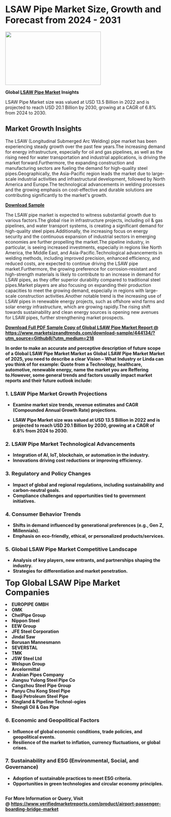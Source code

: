 <H1>LSAW Pipe Market Size, Growth and Forecast from 2024 - 2031</H1><img class="aligncenter size-medium wp-image-584254" src="https://thirdeyenews.in/wp-content/uploads/2024/09/Global-Market-Research-300x168.jpeg" alt="" width="300" height="168" /><p><strong>Global&nbsp;<a href="https://www.marketsizeandtrends.com/download-sample/444134/?utm_source=Github8j?utm_medium=218">LSAW Pipe Market</a> Insights</strong></p><p>LSAW Pipe Market size was valued at USD 13.5 Billion in 2022 and is projected to reach USD 20.1 Billion by 2030, growing at a CAGR of 6.8% from 2024 to 2030.</p><p><h2>Market Growth Insights</h2> <p>The LSAW (Longitudinal Submerged Arc Welding) pipe market has been experiencing steady growth over the past few years.The increasing demand for energy infrastructure, especially for oil and gas pipelines, as well as the rising need for water transportation and industrial applications, is driving the market forward.Furthermore, the expanding construction and manufacturing sectors are fueling the demand for high-quality steel pipes.Geographically, the Asia-Pacific region leads the market due to large-scale industrial activities and infrastructural development, followed by North America and Europe.The technological advancements in welding processes and the growing emphasis on cost-effective and durable solutions are contributing significantly to the market's growth.</p> <p><strong><a href="#">Download Sample</a></strong></p> <p>The LSAW pipe market is expected to witness substantial growth due to various factors.The global rise in infrastructure projects, including oil & gas pipelines, and water transport systems, is creating a significant demand for high-quality steel pipes.Additionally, the increasing focus on energy security and the continuous expansion of industrial sectors in emerging economies are further propelling the market.The pipeline industry, in particular, is seeing increased investments, especially in regions like North America, the Middle East, and Asia-Pacific.Technological advancements in welding methods, including improved precision, enhanced efficiency, and reduced costs, are expected to continue driving the LSAW pipe market.Furthermore, the growing preference for corrosion-resistant and high-strength materials is likely to contribute to an increase in demand for LSAW pipes, as they offer superior durability compared to traditional steel pipes.Market players are also focusing on expanding their production capacities to meet the growing demand, especially in regions with large-scale construction activities.Another notable trend is the increasing use of LSAW pipes in renewable energy projects, such as offshore wind farms and solar energy infrastructure, which are growing rapidly.The rising shift towards sustainability and clean energy sources is opening new avenues for LSAW pipes, further strengthening market prospects.</p> <p><strong><a href="#"></p><p><span class=""><strong>Download Full PDF Sample Copy of Global LSAW Pipe Market Report</strong> @ <a href="https://www.marketsizeandtrends.com/download-sample/444134/?utm_source=Github8j?utm_medium=218" target="_blank">https://www.marketsizeandtrends.com/download-sample/444134/?utm_source=Github8j?utm_medium=218</a></span></p><p>In order to make an accurate and perceptive description of future scope of a Global&nbsp;LSAW Pipe Market Market as Global&nbsp;LSAW Pipe Market Market of 2025, you need to describe a clear Vision &ndash; What Industry or Linda can you think of for example: Quote from a Technology, healthcare, automotive, renewable energy, name the market you are Reffering to.However, some general trends and factors usually impact market reports and their future outlook include:</p><h3>1.&nbsp;<strong>LSAW Pipe Market Growth Projections</strong></h3><ul><li>Examine market size trends, revenue estimates and CAGR (Compounded Annual Growth Rate) projections.</li><li><p>LSAW Pipe Market size was valued at USD 13.5 Billion in 2022 and is projected to reach USD 20.1 Billion by 2030, growing at a CAGR of 6.8% from 2024 to 2030.</p></li></ul><h3>2.&nbsp;<strong>LSAW Pipe Market Technological Advancements</strong></h3><ul><li>Integration of AI, IoT, blockchain, or automation in the industry.</li><li>Innovations driving cost reductions or improving efficiency.</li></ul><h3>3.&nbsp;<strong>Regulatory and Policy Changes</strong></h3><ul><li>Impact of global and regional regulations, including sustainability and carbon-neutral goals.</li><li>Compliance challenges and opportunities tied to government initiatives.</li></ul><h3>4.&nbsp;<strong>Consumer Behavior Trends</strong></h3><ul><li>Shifts in demand influenced by generational preferences (e.g., Gen Z, Millennials).</li><li>Emphasis on eco-friendly, ethical, or personalized products/services.</li></ul><h3>5.&nbsp;<strong>Global LSAW Pipe Market Competitive Landscape</strong></h3><ul><li>Analysis of key players, new entrants, and partnerships shaping the industry.</li><li>Strategies for differentiation and market penetration.</li></ul><p data-pm-slice="1 1 []"><span style="color: inherit; font-family: inherit; font-size: 25px;">Top Global LSAW Pipe Market Companies</span></p><div class="" data-test-id=""><p><li>EUROPIPE GMBH</li><li> OMK</li><li> ChelPipe Group</li><li> Nippon Steel</li><li> EEW Group</li><li> JFE Steel Corporation</li><li> Jindal Saw</li><li> Borusan Mannesmann</li><li> SEVERSTAL</li><li> TMK</li><li> JSW Steel Ltd</li><li> Welspun Group</li><li> Arcelormittal</li><li> Arabian Pipes Company</li><li> Jiangsu Yulong Steel Pipe Co</li><li> Cangzhou Steel Pipe Group</li><li> Panyu Chu Kong Steel Pipe</li><li> Baoji Petroleum Steel Pipe</li><li> Kingland & Pipeline Technol-ogies</li><li> Shengli Oil & Gas Pipe</li></p></div><h3>6.&nbsp;<strong>Economic and Geopolitical Factors</strong></h3><ul><li>Influence of global economic conditions, trade policies, and geopolitical events.</li><li>Resilience of the market to inflation, currency fluctuations, or global crises.</li></ul><h3>7.&nbsp;<strong>Sustainability and ESG (Environmental, Social, and Governance)</strong></h3><ul><li>Adoption of sustainable practices to meet ESG criteria.</li><li>Opportunities in green technologies and circular economy principles.</li></ul><h2><strong style="font-size: 14px;">For More Information or Query, Visit @&nbsp;</strong><a style="background-color: #ffffff; font-size: 14px;" href="https://www.marketsizeandtrends.com/report/lsaw-pipe-market/" target="_blank">https://www.verifiedmarketreports.com/product/airport-passenger-boarding-bridge-market</a></h2>